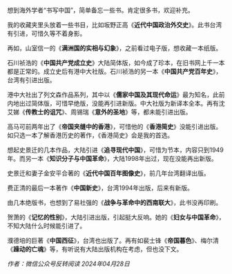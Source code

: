 想到海外学者“书写中国”，简单备忘一些书。肯定很多书，欢迎补充。

我的收藏夹里头放着一些书目，比如坂野正高《**近代中国政治外交史**》。此书台湾有引进，可惜久等不着身影。

再如，山室信一的《**满洲国的实相与幻象**》，之前看过电子版，想收藏一本纸版。

石川祯浩的《**中国共产党成立史**》大陆简体版，如今成了珍本，在旧书网上千一本都是正常的。成立史后有港中大社版。石川祯浩的另一本《**中国共产党百年史**》，台湾有引进出版。

港中大社出了列文森作品系列，其中以《**儒家中国及其现代命运**》最为知名，此前内地出过简体版，可惜早绝版，没能再引进新版。中大社版为新译本全本。再有沈艾娣《**传教士的诅咒**》、周锡瑞《**意外的圣地**》等，都未能引进出版。

高马可前两年出了《**帝国夹缝中的香港**》，可惜他的《**香港简史**》没能引进出版。如只选一本了解香港历史的著作，《香港简史》会是我的首选。

想起史景迁的几本作品，大陆引进《**追寻现代中国**》，可惜为节本，内容只到1949年。而另一本《**知识分子与中国革命**》，大陆1998年出过，现在没能再出新版。

史景迁和妻子金安平合著的《**近代中国百年图像史**》，前几年台湾翻译出版。

费正清的最后一本著作《**中国新史**》，台湾1994年出版，后来有新版。

由几本绝版书​，也想到了易社强的《**战争与革命中的西南联大**》，此书没再印刷。

贺萧的《**记忆的性别**》，大陆引进出版，引起挺大反响。她的《**妇女与中国革命**》，不知大陆什么时候能引进了。

濮德培的巨著《**中国西征**》，台湾也出版了。再有如裴士锋《**帝国暮色**》、梅尔清《**躁动的亡魂**》等，有听说有大陆出版机构在考虑，但也没下文。

_作者：微信公众号反转阅读 2024年04月28日_
